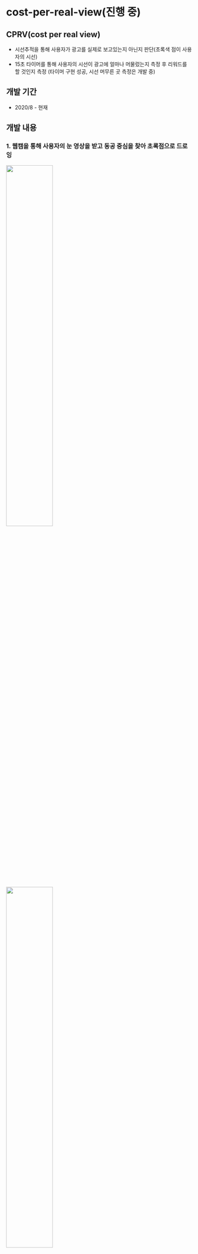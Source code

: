 # cost-per-real-view(진행 중)

## CPRV(cost per real view)
* 시선추적을 통해 사용자가 광고를 실제로 보고있는지 아닌지 판단(초록색 점이 사용자의 시선)
* 15초 타이머를 통해 사용자의 시선이 광고에 얼마나 머물렀는지 측정 후 리워드를 할 것인지 측정 (타이머 구현 성공, 시선 머무른 곳 측정은 개발 중)

## 개발 기간
* 2020/8 - 현재

## 개발 내용
### 1. 웹캠을 통해 사용자의 눈 영상을 받고 동공 중심을 찾아 초록점으로 드로잉
<p>
 <img src="https://user-images.githubusercontent.com/60181129/100199812-119fd800-2f41-11eb-9004-b862aa8269bc.JPG" width="50%" height="50%"/>
 <img src="https://user-images.githubusercontent.com/60181129/100199817-12d10500-2f41-11eb-8ab7-283e954df1ea.JPG" width="50%" height="50%"/>
</p>



### 2. 타이머
* 우측 상단에 타이머 출력
<p>
 <img src="https://user-images.githubusercontent.com/60181129/100199819-13699b80-2f41-11eb-9ba3-5c9aa5db24e9.JPG" width="50%" height="50%"/>
</p>
